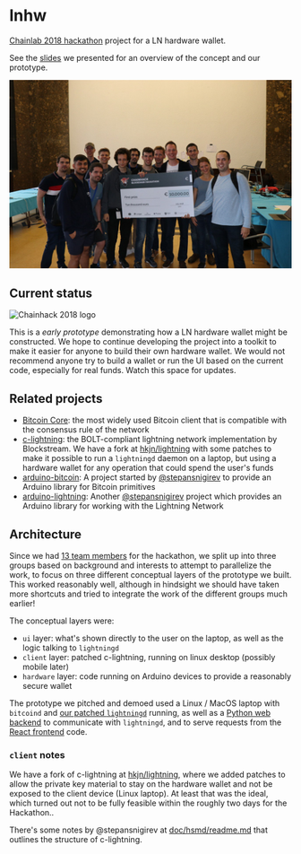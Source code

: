# lnhw

[Chainlab 2018 hackathon](https://blockchain-hackathon.com/) project for a LN hardware wallet.

See the [slides](chainhack-slides.pdf) we presented
for an overview of the concept and our prototype.

![lnhw team](team.jpg)

## Current status

![Chainhack 2018 logo](https://blockchain-hackathon.com/assets/img/logo_hack_600.png)

This is a *early prototype* demonstrating how a LN hardware wallet might be constructed. We hope to continue
developing the project into a toolkit to make it easier for anyone to build their own hardware wallet. We
would not recommend anyone try to build a wallet or run the UI based on the current code, especially
for real funds. Watch this space for updates.

## Related projects

- [Bitcoin Core](https://github.com/bitcoin/bitcoin): the most widely used Bitcoin client that is
  compatible with the consensus rule of the network
- [c-lightning](https://github.com/elementsproject/lightning): the BOLT-compliant lightning network
  implementation by Blockstream. We have a fork at [hkjn/lightning](https://github.com/hkjn/lightning)
  with some patches to make it possible to run a `lightningd` daemon on a laptop, but using a hardware
  wallet for any operation that could spend the user's funds
- [arduino-bitcoin](https://github.com/arduino-bitcoin/arduino-bitcoin): A project started by
  [@stepansnigirev](https://github.com/stepansnigirev) to provide an Arduino library for Bitcoin
  primitives
- [arduino-lightning](https://github.com/arduino-bitcoin/arduino-lightning): Another
  [@stepansnigirev](https://github.com/stepansnigirev) project which provides an Arduino library for
  working with the Lightning Network

## Architecture

Since we had [13 team members](doc/team.md) for the hackathon, we split up into three groups based on
background and interests to attempt to parallelize the work, to focus on three different conceptual
layers of the prototype we built. This worked reasonably well, although in hindsight we should have
taken more shortcuts and tried to integrate the work of the different groups much earlier!

The conceptual layers were:
- `ui` layer: what's shown directly to the user on the laptop, as well as the logic talking to `lightningd`
- `client` layer: patched c-lightning, running on linux desktop (possibly mobile later)
- `hardware` layer: code running on Arduino devices to provide a reasonably secure wallet

The prototype we pitched and demoed used a Linux / MacOS laptop with `bitcoind` and
[our patched `lightningd`](https://github.com/hkjn/lightning) running, as well as a
[Python web backend](rpc/) to communicate with `lightningd`, and to serve requests
from the [React frontend](ui/) code.

### `client` notes

We have a fork of c-lightning at [hkjn/lightning](https://github.com/hkjn/lightning), where we
added patches to allow the private key material to stay on the hardware wallet and not
be exposed to the client device (Linux laptop). At least that was the ideal, which
turned out not to be fully feasible within the roughly two days for the Hackathon..

There's some notes by @stepansnigirev at [doc/hsmd/readme.md](doc/hsmd/readme.md) that outlines
the structure of c-lightning.
